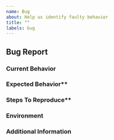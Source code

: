 ```yaml
---
name: Bug
about: Help us identify faulty behavior
title: ""
labels: bug
---
```


## Bug Report

<!-- Please search Capi's issues incase one already exists for this bug. -->

### Current Behavior

<!-- TODO -->

### Expected Behavior**

<!-- TODO -->

### Steps To Reproduce**

<!--
Example:

1. In this environment...
2. ... with this code...
3. ... run this command.
-->

### Environment

<!--
Example:

- Deno: ... (deno --version)
- Node: ... (node -v)
- Browser: ...
- OS: ...
- Language: TypeScript vX.Y.Z (tsc --version) / JavaScript / ...
-->

### Additional Information

<!-- Is there anything else that might help us tackle this bug (a public GitHub repo perhaps?) -->
